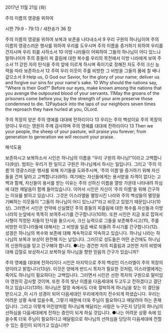2017년 11월 21일 (화)

주의 이름의 영광을 위하여



시편 79:9 - 79:13 / 새찬송가 36 장


주의 이름의 영광을 위하여 보복과 보존을 나타내소서
9 우리 구원의 하나님이여 주의 이름의 영광스러운 행사를 위하여 우리를 도우시며 주의 이름을 증거하기 위하여 우리를 건지시며 우리 죄를 사하소서 10 이방 나라들이 어찌하여 그들의 하나님이 어디 있느냐 말하나이까 주의 종들이 피 흘림에 대한 복수를 우리의 목전에서 이방 나라에게 보여 주소서 11 갇힌 자의 탄식을 주의 앞에 이르게 하시며 죽이기로 정해진 자도 주의 크신 능력을 따라 보존하소서 12 주여 우리 이웃이 주를 비방한 그 비방을 그들의 품에 칠 배나 갚으소서
9 Help us, O God our Savior, for the glory of your name; deliver us and forgive our sins for your name's sake. 10 Why should the nations say, "Where is their God?" Before our eyes, make known among the nations that you avenge the outpoured blood of your servants. 11May the groans of the prisoners come before you; by the strength of your arm preserve those condemned to die. 12Payback into the laps of our neighbors seven times the reproach they have hurled at you, OLord.

주의 목장의 양은 주의 영예를 대대에 전하리이다
13 우리는 주의 백성이요 주의 목장의 양이니 우리는 영원히 주께 감사하며 주의 영예를 대대에 전하리이다
13 Then we your people, the sheep of your pasture, will praise you forever; from generation to generation we will recount your praise.

해석도움





보존하시고 보복하소서
시인은 하나님의 이름을 “우리 구원의 하나님!”이라고 고백합니다(9상). 범죄는 우리가 한 일이고 구원은 하나님께서 하시는 일입니다. 그리고 ‘주의 이름’의 영광스러운 행사를 위해 자기들을 도와주시며, ‘주의 이름’을 증거하기 위해 자신들을 건져 달라고 고백합니다(9하). 여기에는 자신들에게는 용서받을 자격이 없다는 고백과 함께, 자신들이 용서를 받는 이유는 주의 선하신 이름을 열방 가운데 나타내려 하심에 대한 깨달음이 함께 들어있습니다. 이어서 시인은 자신이 ‘주의 이름’을 위해 간구하는 이유를 밝히고 있습니다. 그것은 이스라엘을 멸망시킨 나라와 주의 백성들의 멸망을 기뻐하는 이웃들이 “그들의 하나님이 어디 있느냐?”라고 비웃고 있었기 때문입니다(10상). 그러면서 시인은 언약에 신실했던 주의 종들의 피흘림에 대한 복수를 자신들과 이방나라의 눈앞에서 똑똑히 보여주시기를 간구합니다(10하). 또한 시인은 지금 포로 잡혀서 사형이 작정된 자들의 탄식을 들으시사, 크신 능력으로 그들을 보존해주시고(11), 주를 비방한 이웃나라들에 대해서는 그 비방을 일곱 배로 되돌려 주시기를 간구합니다(12). 성경은 하나님의 복수와 보존에 대해 계속적으로 약속하고 있습니다. 하나님 나라는 하나님의 보복과 보상이 완전해 지는 날입니다. 그러므로 성도들은 어떤 순간에도 하나님의 신원하심을 믿고 간구해야 합니다.
●나는 경건한 자의 피흘림과 교만한 자의 비방에 대해 갑절로 보상하시고 보복하실 하나님을 향한 믿음의 간구가 있습니까?

주의 영예를 대대에 전하리이다
시인은 마지막으로 주의 백성인 이스라엘이 주의 목장의 양이라고 밝힙니다(13상). 이것은 양에게 반드시 목자가 필요한 것처럼, 이스라엘에게는 죽어도 하나님이 필요하다는 고백입니다. 그러면서 시인은 선한 목자의 구원으로 말미암아 영원히 감사할 것이며, 또한 주의 빛난 이름을 다음세대에 두고두고 전하겠다고 결단하고 있습니다(13하). 하나님은 절망 속에서도 더욱 절박하게 하나님을 찾는 이 결단을 받으시고 ,이 시가 성경이 되어 다음세대인 우리에게까지 전수되게 하셨습니다. 우리는 어려운 상황 속에 있을수록, 그렇기 때문에 더욱 주님이 필요하다고 매달려야 하는 존재입니다. 그리고 이렇게 어린양처럼 하나님께 매달리는 사람은 누구든지 당당히 하나님의 선하심을 다음세대에게 전하는 증인이 되게 하실 것입니다.
●나는 어려운 상황 속에 있을수록 더욱 주님이 필요하다고 매달림으로 하나님의 선하심을 당당히 다음세대에 전할 수 있는 증인이 되어가고 있습니까?